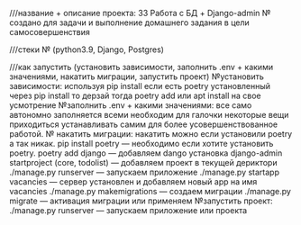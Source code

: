 ///название + описание проекта: 33 Работа с БД + Django-admin 
№ создано для задачи и выполнение домашнего задания в цели самосовершенствия

///стеки
№ (python3.9, Django, Postgres)

///как запустить (установить зависимости, заполнить .env + какими значениями, накатить миграции, запустить проект)
№установить зависимости:
используя pip install если есть poetry установленный через pip install то дерзай
тогда poetry add или apt install на свое усмотрение
№заполнить .env + какими значениями:
все само автономно заполняется всеми необходим для галочки 
некоторые вещи приходиться устанавливать самим для более усовершенствованное работой.
№ накатить миграции:
накатить можно если установили poetry а так никак.
pip install poetry — необходимо если хотите установить poetry.
poetry add django — добавляем dango установка
django-admin startproject (core, todolist) — добавляем проект в текущей дериктори
./manage.py runserver — запускаем приложение
./manage.py startapp vacancies — сервер установлен и добавляем новый app на имя vacancies
./manage.py makemigrations — создаем миграции
./manage.py migrate  — активация миграции или применяем
№запустить проект:
./manage.py runserver — запускаем приложение или проекта



